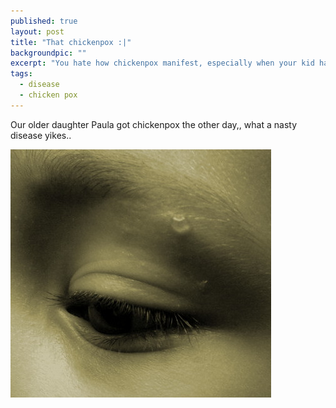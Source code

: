 ```yaml
---
published: true
layout: post
title: "That chickenpox :|"
backgroundpic: ""
excerpt: "You hate how chickenpox manifest, especially when your kid have it and it's spread :("
tags: 
  - disease
  - chicken pox
---
```


<div class="message">
Our older daughter Paula got chickenpox the other day,, what a nasty disease yikes.. 
</div>

![eye.jpg](/media/eye.jpg)
